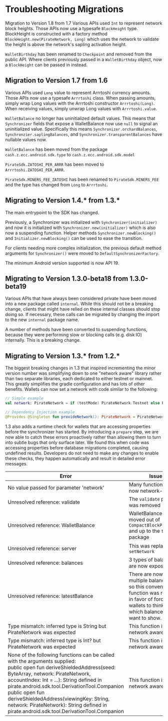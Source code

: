 Troubleshooting Migrations
==========

Migration to Version 1.8 from 1.7
Various APIs used `Int` to represent network block heights.  Those APIs now use a typesafe `BlockHeight` type.  BlockHeight is constructed with a factory method `BlockHeight.new(PirateNetwork, Long)` which uses the network to validate the height is above the network's sapling activation height.

`WalletBirthday` has been renamed to `Checkpoint` and removed from the public API.  Where clients previously passed in a `WalletBirthday` object, now a `BlockHeight` can be passed in instead.

Migration to Version 1.7 from 1.6
--------------------------------------
Various APIs used `Long` value to represent Arrrtoshi currency amounts.  Those APIs now use a typesafe `Arrrtoshi` class.  When passing amounts, simply wrap Long values with the Arrrtoshi constructor `Arrrtoshi(Long)`.  When receiving values, simply unwrap Long values with `Arrrtoshi.value`.

`WalletBalance` no longer has uninitialized default values.  This means that `Synchronizer` fields that expose a WalletBalance now use `null` to signal an uninitialized value.  Specifically this means `Synchronizer.orchardBalances`, `Synchronzier.saplingBalances`, and `Synchronizer.transparentBalances` have nullable values now.

`WalletBalance` has been moved from the package `cash.z.ecc.android.sdk.type` to `cash.z.ecc.android.sdk.model`

`PirateSdk.ZATOSHI_PER_ARRR` has been moved to `Arrrtoshi.ZATOSHI_PER_ARRR`.

`PirateSdk.MINERS_FEE_ZATOSHI` has been renamed to `PirateSdk.MINERS_FEE` and the type has changed from `Long` to `Arrrtoshi`.

Migrating to Version 1.4.* from 1.3.*
--------------------------------------
The main entrypoint to the SDK has changed.

Previously, a Synchronizer was initialized with `Synchronizer(initializer)` and now it is initialized with `Synchronizer.new(initializer)` which is also now a suspending function.  Helper methods `Synchronizer.newBlocking()` and `Initializer.newBlocking()` can be used to ease the transition.

For clients needing more complex initialization, the previous default method arguments for `Synchronizer()` were moved to `DefaultSynchronizerFactory`.

The minimum Android version supported is now API 19.

Migrating to Version 1.3.0-beta18 from 1.3.0-beta19
--------------------------------------
Various APIs that have always been considered private have been moved into a new package called `internal`.  While this should not be a breaking change, clients that might have relied on these internal classes should stop doing so.  If necessary, these calls can be migrated by changing the import to the new `internal` package name.

A number of methods have been converted to suspending functions, because they were performing slow or blocking calls (e.g. disk IO) internally.  This is a breaking change.

Migrating to Version 1.3.* from 1.2.*
--------------------------------------
The biggest breaking changes in 1.3 that inspired incrementing the minor version number was simplifying down to one "network aware" library rather than two separate libraries, each dedicated to either testnet or mainnet. This greatly simplifies the gradle configuration and has lots of other benefits. Wallets can now set a network with code similar to the following:

```kotlin
// Simple example
val network: PirateNetwork = if (testMode) PirateNetwork.Testnet else PirateNetwork.Mainnet

// Dependency Injection example
@Provides @Singleton fun provideNetwork(): PirateNetwork = PirateNetwork.Mainnet
```
1.3 also adds a runtime check for wallets that are accessing properties before the synchronizer has started. By introducing a `prepare` step, we are now able to catch these errors proactively rather than allowing them to turn into subtle bugs that only surface later. We found this when code was accessing properties before database migrations completed, causing undefined results. Developers do not need to make any changes to enable these checks, they happen automatically and result in detailed error messages.

| Error                           | Issue                               | Fix                      |
| ------------------------------- | ----------------------------------- | ------------------------ |
| No value passed for parameter 'network' | Many functions are now network-aware | pass an instance of PirateNetwork, which is typically set during initialization |
| Unresolved reference: validate  | The `validate` package was removed  | instead of `pirate.android.sdk.validate.AddressType`<br/>import `pirate.android.sdk.type.AddressType`  |
| Unresolved reference: WalletBalance | WalletBalance was moved out of `CompactBlockProcessor` and up to the `type` package  | instead of `pirate.android.sdk.CompactBlockProcessor.WalletBalance`<br/>import `pirate.android.sdk.type.WalletBalance`  |
| Unresolved reference: server  | This was replaced by `setNetwork` | instead of `config.server(host, port)`<br/>use `config.setNetwork(network, host, port)` |
| Unresolved reference: balances  | 3 types of balances are now exposed | change `balances` to `saplingBalances` |
| Unresolved reference: latestBalance  | There are now multiple balance types so this convenience function was removed in favor of forcing wallets to think about which balances they want to show.  | In most cases, just use `synchronizer.saplingBalances.value` directly, instead |
| Type mismatch: inferred type is String but PirateNetwork was expected  | This function is now network aware | use `Initializer.erase(context, network, alias)` |
| Type mismatch: inferred type is Int? but PirateNetwork was expected | This function is now network aware | use `WalletBirthdayTool.loadNearest(context, network, height)` instead |
| None of the following functions can be called with the arguments supplied: <br/>public open fun deriveShieldedAddress(seed: ByteArray, network: PirateNetwork, accountIndex: Int = ...): String defined in pirate.android.sdk.tool.DerivationTool.Companion<br/>public open fun deriveShieldedAddress(viewingKey: String, network: PirateNetwork): String defined in pirate.android.sdk.tool.DerivationTool.Companion | This function is now network aware | use `deriveShieldedAddress(seed, network)`|
